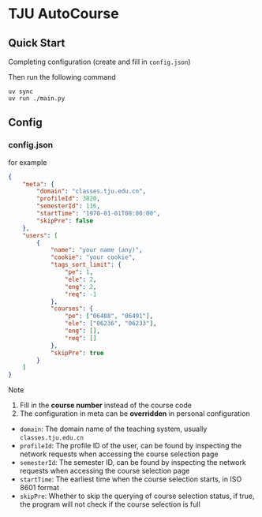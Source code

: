 # TJU AutoCourse

## Quick Start

Completing configuration (create and fill in `config.json`)

Then run the following command

```shell
uv sync
uv run ./main.py
```

## Config

### config.json

for example

```json
{
    "meta": {
        "domain": "classes.tju.edu.cn",
        "profileId": 3820,
        "semesterId": 116,
        "startTime": "1970-01-01T08:00:00",
        "skipPre": false
    },
    "users": [
        {
            "name": "your name (any)",
            "cookie": "your cookie",
            "tags_sort_limit": {
                "pe": 1,
                "ele": 2,
                "eng": 2,
                "req": -1
            },
            "courses": {
                "pe": ["06488", "06491"],
                "ele": ["06236", "06233"],
                "eng": [],
                "req": []
            },
            "skipPre": true
        }
    ]
}
```

> [!NOTE]
>
> 1. Fill in the **course number** instead of the course code
> 2. The configuration in meta can be **overridden** in personal configuration

- `domain`: The domain name of the teaching system, usually `classes.tju.edu.cn`
- `profileId`: The profile ID of the user, can be found by inspecting the network requests when accessing the course selection page
- `semesterId`: The semester ID, can be found by inspecting the network requests when accessing the course selection page
- `startTime`: The earliest time when the course selection starts, in ISO 8601 format
- `skipPre`: Whether to skip the querying of course selection status, if true, the program will not check if the course selection is full
